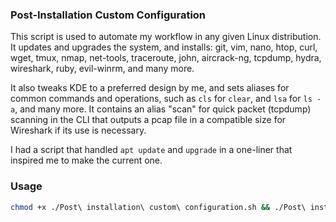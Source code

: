 ### Post-Installation Custom Configuration

This script is used to automate my workflow in any given Linux distribution. It updates and upgrades the system, and installs: git, vim, nano, htop, curl, wget, tmux, nmap, net-tools, traceroute, john, aircrack-ng, tcpdump, hydra, wireshark, ruby, evil-winrm, and many more.

It also tweaks KDE to a preferred design by me, and sets aliases for common commands and operations, such as `cls` for `clear`, and `lsa` for `ls -a`, and many more. It contains an alias "scan" for quick packet (tcpdump) scanning in the CLI that outputs a pcap file in a compatible size for Wireshark if its use is necessary.

I had a script that handled `apt update` and `upgrade` in a one-liner that inspired me to make the current one.

### Usage

```bash
chmod +x ./Post\ installation\ custom\ configuration.sh && ./Post\ installation\ custom\ configuration.sh
